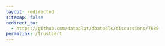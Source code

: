 ```yaml
---
layout: redirected
sitemap: false
redirect_to:
  - https://github.com/dataplat/dbatools/discussions/7680
permalink: /trustcert
---
```

